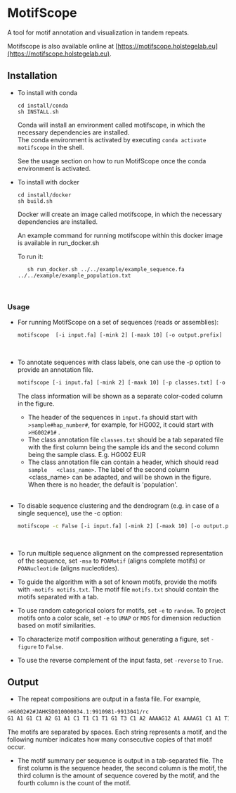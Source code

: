 
# MotifScope
A tool for motif annotation and visualization in tandem repeats.

Motifscope is also available online at [https://motifscope.holstegelab.eu](https://motifscope.holstegelab.eu).

## Installation
- To install with conda
  ```
  cd install/conda
  sh INSTALL.sh
  ```
  Conda will install an environment called motifscope, in which the necessary dependencies are installed. <br>
  The conda environment is activated by executing ```conda activate motifscope``` in the shell. <br>

  See the usage section on how to run MotifScope once the conda environment is activated. <br>

- To install with docker
  ```
  cd install/docker
  sh build.sh
  ```
  Docker will create an image called motifscope, in which the necessary dependencies are installed. <br>

  An example command for running motifscope within this docker image is available in run_docker.sh

  To run it:
  ```
     sh run_docker.sh ../../example/example_sequence.fa ../../example/example_population.txt
  ```
  <br>
  
### Usage
- For running MotifScope on a set of sequences (reads or assemblies):
  ```bash
  motifscope  [-i input.fa] [-mink 2] [-maxk 10] [-o output.prefix]
  ```
    <br>
- To annotate sequences with class labels, one can use the -p option to provide an annotation file. 
  ```bash
  motifscope [-i input.fa] [-mink 2] [-maxk 10] [-p classes.txt] [-o output.prefix]
  ```
  The class information will be shown as a separate color-coded column in the figure.

    - The header of the sequences in ```input.fa``` should start with ```>sample#hap_number#```, for example, for HG002, it could start with ```>HG002#1#``` . <br>
    - The class annotation file ```classes.txt``` should be a tab separated file with the first column being the sample ids and the second column being the sample class. E.g. HG002	EUR <br>
    - The class annotation file can contain a header, which should read ```sample	<class_name>```. The label of the second column <class_name> can be adapted, and will be shown in the figure. When there is no header, the default is 'population'. <br>

    <br>
    
- To disable sequence clustering and the dendrogram (e.g. in case of a single sequence), use the -c option:
  ```bash
  motifscope -c False [-i input.fa] [-mink 2] [-maxk 10] [-o output.prefix]
  ```
<br>

- To run multiple sequence alignment on the compressed representation of the sequence, set ```-msa``` to ```POAMotif``` (aligns complete motifs) or ```POANucleotide``` (aligns nucleotides). <br>

- To guide the algorithm with a set of known motifs, provide the motifs with ```-motifs motifs.txt```. The motif file ```motifs.txt``` should contain the motifs separated with a tab. <br>

- To use random categorical colors for motifs, set ```-e``` to ```random```. To project motifs onto a color scale, set ```-e``` to ```UMAP``` or ```MDS``` for dimension reduction based on motif similarities. <br>

- To characterize motif composition without generating a figure, set ```-figure``` to ```False```. <br>

- To use the reverse complement of the input fasta, set ```-reverse``` to ```True```. <br>

## Output
- The repeat compositions are output in a fasta file. For example,
```bash
>HG002#2#JAHKSD010000034.1:9910981-9913041/rc
G1 A1 G1 C1 A2 G1 A1 C1 T1 C1 T1 G1 T3 C1 A2 AAAAG12 A1 AAAAG1 C1 A1 T1 G1 T2 C1 T1 A3 G1 A1 G1
```
The motifs are separated by spaces. Each string represents a motif, and the following number indicates how many consecutive copies of that motif occur. <br>

- The motif summary per sequence is output in a tab-separated file. The first column is the sequence header, the second column is the motif, the third column is the amount of sequence covered by the motif, and the fourth column is the count of the motif. 
